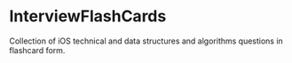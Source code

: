 # InterviewFlashCards

 Collection of iOS technical and data structures and algorithms questions in flashcard form. 

